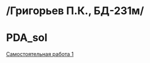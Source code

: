 # /Григорьев П.К., БД-231м/  
# PDA_sol

[Самостоятельная работа 1](Самостоятельная_работа_1.ipynb)
